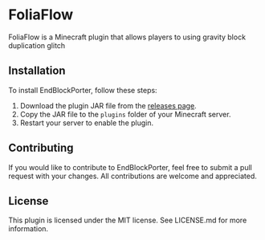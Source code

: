# FoliaFlow

FoliaFlow is a Minecraft plugin that allows players to using gravity block duplication glitch

## Installation

To install EndBlockPorter, follow these steps:

1. Download the plugin JAR file from the [releases page](https://github.com/example/endblockporter/releases).
2. Copy the JAR file to the `plugins` folder of your Minecraft server.
3. Restart your server to enable the plugin.

## Contributing

If you would like to contribute to EndBlockPorter, feel free to submit a pull request with your changes. All contributions are welcome and appreciated.

## License

This plugin is licensed under the MIT license. See LICENSE.md for more information.
